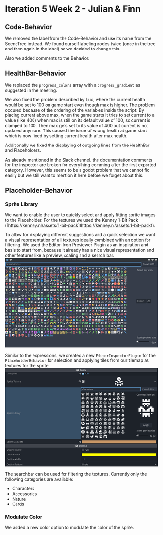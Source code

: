# Iteration 5 Week 2 - Julian & Finn

## Code-Behavior

We removed the label from the Code-Behavior and use its name from the SceneTree instead. We found ourself labeling nodes twice (once in the tree and then again in the label) so we decided to change this.

Also we added comments to the Behavior.

## HealthBar-Behavior

We replaced the `progress_colors` array with a `progress_gradient` as suggested in the meeting.

We also fixed the problem described by Luc, where the current health would be set to 100 on game start even though max is higher. The problem occured because of the ordering of the variables inside the script: By placing current above max, when the game starts it tries to set current to a value (like 400) when max is still on its default value of 100, so current is clamped to 100. Then max gets set to its value of 400 but current is not updated anymore. This caused the issue of wrong health at game start which is now fixed by setting current health after max health.

Additionally we fixed the displaying of outgoing lines from the HealthBar and Placeholders.

As already mentioned in the Slack channel, the documentation comments for the inspector are broken for everything comming after the first exported category. However, this seems to be a godot problem that we cannot fix easily but we still want to mention it here before we forget about this.

## Placeholder-Behavior

### Sprite Library

We want to enable the user to quickly select and apply fitting sprite images to the Placeholder. For the textures we used the Kenney 1-Bit Pack ([https://kenney.nl/assets/1-bit-pack](https://kenney.nl/assets/1-bit-pack)). 

To allow for displaying different suggestions and a quick selection we want a visual representation of all textures ideally combined with an option for filtering.  We used the Editor-Icon Previewer Plugin as an inspiration and basis to start from, because it already has a nice visual representation and other features like a preview, scaling and a search bar. ![image](i5w2_jf_editor_icon_previewer.png)

Similar to the expressions, we created a new `EditorInspectorPlugin` for the `PlaceholderBehavior` for selection and applying tiles from our tilemap as textures for the sprite. ![image](i5w2_jf_sprite_window.png)

The searchbar can be used for filtering the textures. Currently only the following categories are available:
- Characters
- Accessories
- Nature
- Cards
### Modulate Color

We added a new color option to modulate the color of the sprite.